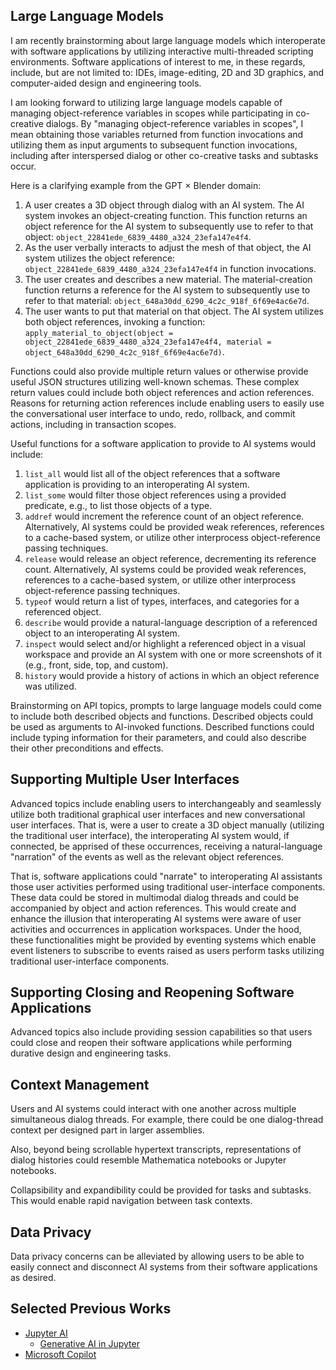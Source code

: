 ## Large Language Models

I am recently brainstorming about large language models which interoperate with software applications by utilizing interactive multi-threaded scripting environments. Software applications of interest to me, in these regards, include, but are not limited to: IDEs, image-editing, 2D and 3D graphics, and computer-aided design and engineering tools.

I am looking forward to utilizing large language models capable of managing object-reference variables in scopes while participating in co-creative dialogs. By "managing object-reference variables in scopes", I mean obtaining those variables returned from function invocations and utilizing them as input arguments to subsequent function invocations, including after interspersed dialog or other co-creative tasks and subtasks occur.

Here is a clarifying example from the GPT × Blender domain:

1. A user creates a 3D object through dialog with an AI system. The AI system invokes an object-creating function. This function returns an object reference for the AI system to subsequently use to refer to that object: `object_22841ede_6839_4480_a324_23efa147e4f4`.
2. As the user verbally interacts to adjust the mesh of that object, the AI system utilizes the object reference: `object_22841ede_6839_4480_a324_23efa147e4f4` in function invocations.
3. The user creates and describes a new material. The material-creation function returns a reference for the AI system to subsequently use to refer to that material: `object_648a30dd_6290_4c2c_918f_6f69e4ac6e7d`.
4. The user wants to put that material on that object. The AI system utilizes both object references, invoking a function: `apply_material_to_object(object = object_22841ede_6839_4480_a324_23efa147e4f4, material = object_648a30dd_6290_4c2c_918f_6f69e4ac6e7d)`.

Functions could also provide multiple return values or otherwise provide useful JSON structures utilizing well-known schemas. These complex return values could include both object references and action references. Reasons for returning action references include enabling users to easily use the conversational user interface to undo, redo, rollback, and commit actions, including in transaction scopes.

Useful functions for a software application to provide to AI systems would include:

1. `list_all` would list all of the object references that a software application is providing to an interoperating AI system.
2. `list_some` would filter those object references using a provided predicate, e.g., to list those objects of a type.
3. `addref` would increment the reference count of an object reference. Alternatively, AI systems could be provided weak references, references to a cache-based system, or utilize other interprocess object-reference passing techniques.
4. `release` would release an object reference, decrementing its reference count. Alternatively, AI systems could be provided weak references, references to a cache-based system, or utilize other interprocess object-reference passing techniques.
5. `typeof` would return a list of types, interfaces, and categories for a referenced object.
6. `describe` would provide a natural-language description of a referenced object to an interoperating AI system.
7. `inspect` would select and/or highlight a referenced object in a visual workspace and provide an AI system with one or more screenshots of it (e.g., front, side, top, and custom).
8. `history` would provide a history of actions in which an object reference was utilized.

Brainstorming on API topics, prompts to large language models could come to include both described objects and functions. Described objects could be used as arguments to AI-invoked functions. Described functions could include typing information for their parameters, and could also describe their other preconditions and effects.

## Supporting Multiple User Interfaces

Advanced topics include enabling users to interchangeably and seamlessly utilize both traditional graphical user interfaces and new conversational user interfaces. That is, were a user to create a 3D object manually (utilizing the traditional user interface), the interoperating AI system would, if connected, be apprised of these occurrences, receiving a natural-language "narration" of the events as well as the relevant object references.

That is, software applications could "narrate" to interoperating AI assistants those user activities performed using traditional user-interface components. These data could be stored in multimodal dialog threads and could be accompanied by object and action references. This would create and enhance the illusion that interoperating AI systems were aware of user activities and occurrences in application workspaces. Under the hood, these functionalities might be provided by eventing systems which enable event listeners to subscribe to events raised as users perform tasks utilizing traditional user-interface components.

## Supporting Closing and Reopening Software Applications

Advanced topics also include providing session capabilities so that users could close and reopen their software applications while performing durative design and engineering tasks.

## Context Management

Users and AI systems could interact with one another across multiple simultaneous dialog threads. For example, there could be one dialog-thread context per designed part in larger assemblies.

Also, beyond being scrollable hypertext transcripts, representations of dialog histories could resemble Mathematica notebooks or Jupyter notebooks.

Collapsibility and expandibility could be provided for tasks and subtasks. This would enable rapid navigation between task contexts.

## Data Privacy

Data privacy concerns can be alleviated by allowing users to be able to easily connect and disconnect AI systems from their software applications as desired.

## Selected Previous Works

* [Jupyter AI](https://github.com/jupyterlab/jupyter-ai)
  * [Generative AI in Jupyter](https://blog.jupyter.org/generative-ai-in-jupyter-3f7174824862)
* [Microsoft Copilot](https://en.wikipedia.org/wiki/Microsoft_Copilot)
